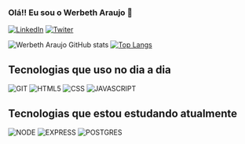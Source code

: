 ### Olá!! Eu sou o Werbeth Araujo 👋

[![LinkedIn](https://img.shields.io/badge/LinkedIn-0077B5?style=for-the-badge&logo=linkedin&logoColor=white
)](https://www.linkedin.com/in/werbethdeveloperweb/)
[![Twiter](https://img.shields.io/badge/Twitter-1DA1F2?style=for-the-badge&logo=twitter&logoColor=white
)](https://twitter.com/home)

![Werbeth Araujo GitHub stats](https://github-readme-stats.vercel.app/api?username=werbeth91&show_icons=true&theme=radical)
[![Top Langs](https://github-readme-stats.vercel.app/api/top-langs/?username=werbeth91&layout=compact)](https://github.com/anuraghazra/github-readme-stats)

## Tecnologias que uso no dia a dia

![GIT](https://img.shields.io/badge/GIT-E44C30?style=for-the-badge&logo=git&logoColor=white
)
![HTML5](https://img.shields.io/badge/HTML5-E34F26?style=for-the-badge&logo=html5&logoColor=white
)
![CSS](https://img.shields.io/badge/CSS3-1572B6?style=for-the-badge&logo=css3&logoColor=white
)
![JAVASCRIPT](https://img.shields.io/badge/JavaScript-F7DF1E?style=for-the-badge&logo=javascript&logoColor=black
)

## Tecnologias que estou estudando atualmente

![NODE](https://img.shields.io/badge/Node.js-43853D?style=for-the-badge&logo=node.js&logoColor=white
)
![EXPRESS](https://img.shields.io/badge/Express.js-404D59?style=for-the-badge
)
![POSTGRES](https://img.shields.io/badge/PostgreSQL-316192?style=for-the-badge&logo=postgresql&logoColor=white
)





